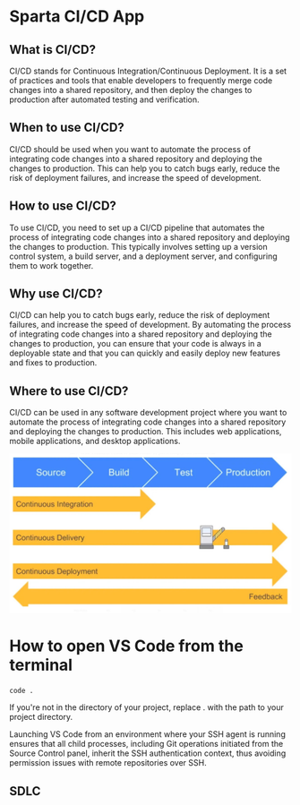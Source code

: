 # Sparta CI/CD App

## What is CI/CD?

CI/CD stands for Continuous Integration/Continuous Deployment. It is a set of practices and tools that enable developers to frequently merge code changes into a shared repository, and then deploy the changes to production after automated testing and verification.

## When to use CI/CD?

CI/CD should be used when you want to automate the process of integrating code changes into a shared repository and deploying the changes to production. This can help you to catch bugs early, reduce the risk of deployment failures, and increase the speed of development.

## How to use CI/CD?

To use CI/CD, you need to set up a CI/CD pipeline that automates the process of integrating code changes into a shared repository and deploying the changes to production. This typically involves setting up a version control system, a build server, and a deployment server, and configuring them to work together.

## Why use CI/CD?

CI/CD can help you to catch bugs early, reduce the risk of deployment failures, and increase the speed of development. By automating the process of integrating code changes into a shared repository and deploying the changes to production, you can ensure that your code is always in a deployable state and that you can quickly and easily deploy new features and fixes to production.

## Where to use CI/CD?

CI/CD can be used in any software development project where you want to automate the process of integrating code changes into a shared repository and deploying the changes to production. This includes web applications, mobile applications, and desktop applications.

![alt text](imgs/cicd-pipeline.jpg)

# How to open VS Code from the terminal

`code .`

If you're not in the directory of your project, replace . with the path to your project directory.

Launching VS Code from an environment where your SSH agent is running ensures that all child processes, including Git operations initiated from the Source Control panel, inherit the SSH authentication context, thus avoiding permission issues with remote repositories over SSH.

## SDLC

